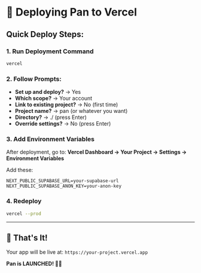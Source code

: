 # 🚀 Deploying Pan to Vercel

## Quick Deploy Steps:

### 1. Run Deployment Command
```bash
vercel
```

### 2. Follow Prompts:
- **Set up and deploy?** → Yes
- **Which scope?** → Your account
- **Link to existing project?** → No (first time)
- **Project name?** → pan (or whatever you want)
- **Directory?** → ./ (press Enter)
- **Override settings?** → No (press Enter)

### 3. Add Environment Variables

After deployment, go to:
**Vercel Dashboard → Your Project → Settings → Environment Variables**

Add these:
```
NEXT_PUBLIC_SUPABASE_URL=your-supabase-url
NEXT_PUBLIC_SUPABASE_ANON_KEY=your-anon-key
```

### 4. Redeploy
```bash
vercel --prod
```

---

## 🎉 That's It!

Your app will be live at: `https://your-project.vercel.app`

**Pan is LAUNCHED! 🚀✨**

